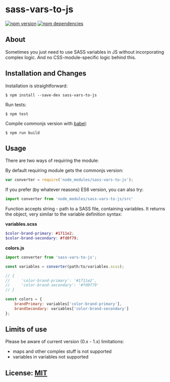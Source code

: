 # sass-vars-to-js

[![npm version](https://badge.fury.io/js/sass-vars-to-js.svg)](https://badge.fury.io/js/sass-vars-to-js) [![npm dependencies](https://david-dm.org/stewiekillsloiss/sass-vars-to-js.svg)](https://david-dm.org/stewiekillsloiss/sass-vars-to-js)

## About

Sometimes you just need to use SASS variables in JS without incorporating complex logic.
And no CSS-module-specific logic behind this.


## Installation and Changes

Installation is straightforward:
```
$ npm install --save-dev sass-vars-to-js
```

Run tests:
```
$ npm test
```

Compile commonjs version with [babel](https://babeljs.io/):
```
$ npm run build
```


## Usage

There are two ways of requiring the module:

By default requiring module gets the commonjs version:
```js
var converter = require('node_modules/sass-vars-to-js');
```

If you prefer (by whatever reasons) ES6 version, you can also try:
```js
import converter from 'node_modules/sass-vars-to-js/src'
```

Function accepts string - path to a SASS file, containing variables.
It returns the object, very similar to the variable definition syntax:

**variables.scss**
```scss
$color-brand-primary: #1711e2;
$color-brand-secondary: #fd0f79;
```

**colors.js**
```js
import converter from 'sass-vars-to-js';

const variables = converter(path/to/variables.scss);

// {
//     'color-brand-primary': '#1711e2',
//     'color-brand-secondary': '#fd0f79'
// }

const colors = {
    brandPrimary: variables['color-brand-primary'],
    brandSecondary: variables['color-brand-secondary']
};
```


## Limits of use

Please be aware of current version (0.x - 1.x) limitations:

- maps and other complex stuff is not supported
- variables in variables not supported


## License: [MIT](LICENSE)
